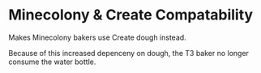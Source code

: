 # Minecolony & Create Compatability
Makes Minecolony bakers use Create dough instead.

Because of this increased depenceny on dough, the T3 baker no longer consume the water bottle.
